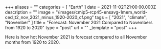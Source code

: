 +++
aliases = ""
categories = [ "Earth" ]
date = 2021-11-02T21:00:00.000Z
description = ""
image = "/images/cmip5-rcp45-ensavg-1mem_world-ced_t2_nov_2021_minus_1920-2020_cf.png"
tags = [ "2021", "climate", "November" ]
title = "Forecast: November 2021 Compared to Novembers from 1920 to 2020"
type = "post"
url = ""
_template = "post"
+++

Here is how hot November 2021 is forecast compared to all November months from 1920 to 2020.
